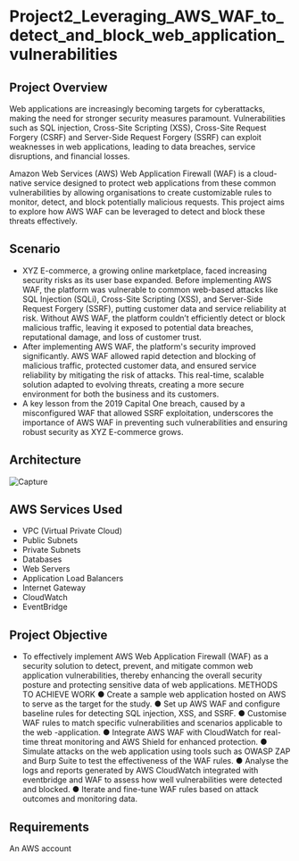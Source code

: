 # Project2_Leveraging_AWS_WAF_to_detect_and_block_web_application_vulnerabilities
## Project Overview
Web applications are increasingly becoming targets for cyberattacks, making the need for stronger security measures paramount. Vulnerabilities such as SQL injection, Cross-Site Scripting (XSS), Cross-Site Request Forgery (CSRF) and Server-Side Request Forgery (SSRF) can exploit weaknesses in web applications, leading to data breaches, service disruptions, and financial losses.

Amazon Web Services (AWS) Web Application Firewall (WAF) is a cloud-native service designed to protect web applications from these common vulnerabilities by allowing organisations to create customizable rules to monitor, detect, and block potentially malicious requests. This project aims to explore how AWS WAF can be leveraged to detect and block these threats effectively.
## Scenario
* XYZ E-commerce, a growing online marketplace, faced increasing security risks as its user base expanded. Before implementing AWS WAF, the platform was vulnerable to common web-based attacks like SQL Injection (SQLi), Cross-Site Scripting (XSS), and Server-Side Request Forgery (SSRF), putting customer data and service reliability at risk. Without AWS WAF, the platform couldn’t efficiently detect or block malicious traffic, leaving it exposed to potential data breaches, reputational damage, and loss of customer trust.
* After implementing AWS WAF, the platform's security improved significantly. AWS WAF allowed rapid detection and blocking of malicious traffic, protected customer data, and ensured service reliability by mitigating the risk of attacks. This real-time, scalable solution adapted to evolving threats, creating a more secure environment for both the business and its customers.
* A key lesson from the 2019 Capital One breach, caused by a misconfigured WAF that allowed SSRF exploitation, underscores the importance of AWS WAF in preventing such vulnerabilities and ensuring robust security as XYZ E-commerce grows.
## Architecture

![Capture](https://github.com/user-attachments/assets/052321a1-feff-4f71-bc2e-b261e508ee4f)


## AWS Services Used
* VPC (Virtual Private Cloud)
* Public Subnets
* Private Subnets
* Databases
* Web Servers
* Application Load Balancers
* Internet Gateway
* CloudWatch
* EventBridge
## Project Objective
* To effectively implement AWS Web Application Firewall (WAF) as a security solution to detect, prevent, and mitigate common web application vulnerabilities, thereby enhancing the overall security posture and protecting sensitive data of web applications.
  METHODS TO ACHIEVE WORK
●	Create a sample web application hosted on AWS to serve as the target for the study.
●	Set up AWS WAF and configure baseline rules for detecting SQL injection, XSS, and SSRF.
●	Customise WAF rules to match specific vulnerabilities and scenarios applicable to the web -application.
●	Integrate AWS WAF with CloudWatch for real-time threat monitoring and AWS Shield for enhanced protection.
●	Simulate attacks on the web application using tools such as OWASP ZAP and Burp Suite to test the effectiveness of the WAF rules.
●	Analyse the logs and reports generated by AWS CloudWatch integrated with eventbridge and WAF to assess how well vulnerabilities were detected and blocked.
●	Iterate and fine-tune WAF rules based on attack outcomes and monitoring data.

## Requirements
An AWS account

